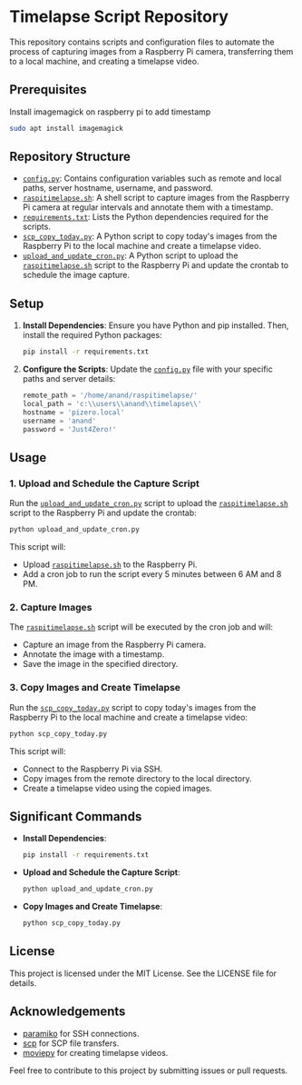 # Timelapse Script Repository

This repository contains scripts and configuration files to automate the process of capturing images from a Raspberry Pi camera, transferring them to a local machine, and creating a timelapse video.

## Prerequisites
Install imagemagick on raspberry pi to add timestamp
```sh
sudo apt install imagemagick
```

## Repository Structure

- [`config.py`](command:_github.copilot.openRelativePath?%5B%7B%22scheme%22%3A%22file%22%2C%22authority%22%3A%22%22%2C%22path%22%3A%22%2Fc%3A%2FUsers%2Fanand%2Ftimelapsescript%2Fconfig.py%22%2C%22query%22%3A%22%22%2C%22fragment%22%3A%22%22%7D%5D "c:\Users\anand\timelapsescript\config.py"): Contains configuration variables such as remote and local paths, server hostname, username, and password.
- [`raspitimelapse.sh`](command:_github.copilot.openRelativePath?%5B%7B%22scheme%22%3A%22file%22%2C%22authority%22%3A%22%22%2C%22path%22%3A%22%2Fc%3A%2FUsers%2Fanand%2Ftimelapsescript%2Fraspitimelapse.sh%22%2C%22query%22%3A%22%22%2C%22fragment%22%3A%22%22%7D%5D "c:\Users\anand\timelapsescript\raspitimelapse.sh"): A shell script to capture images from the Raspberry Pi camera at regular intervals and annotate them with a timestamp.
- [`requirements.txt`](command:_github.copilot.openRelativePath?%5B%7B%22scheme%22%3A%22file%22%2C%22authority%22%3A%22%22%2C%22path%22%3A%22%2Fc%3A%2FUsers%2Fanand%2Ftimelapsescript%2Frequirements.txt%22%2C%22query%22%3A%22%22%2C%22fragment%22%3A%22%22%7D%5D "c:\Users\anand\timelapsescript\requirements.txt"): Lists the Python dependencies required for the scripts.
- [`scp_copy_today.py`](command:_github.copilot.openRelativePath?%5B%7B%22scheme%22%3A%22file%22%2C%22authority%22%3A%22%22%2C%22path%22%3A%22%2Fc%3A%2FUsers%2Fanand%2Ftimelapsescript%2Fscp_copy_today.py%22%2C%22query%22%3A%22%22%2C%22fragment%22%3A%22%22%7D%5D "c:\Users\anand\timelapsescript\scp_copy_today.py"): A Python script to copy today's images from the Raspberry Pi to the local machine and create a timelapse video.
- [`upload_and_update_cron.py`](command:_github.copilot.openRelativePath?%5B%7B%22scheme%22%3A%22file%22%2C%22authority%22%3A%22%22%2C%22path%22%3A%22%2Fc%3A%2FUsers%2Fanand%2Ftimelapsescript%2Fupload_and_update_cron.py%22%2C%22query%22%3A%22%22%2C%22fragment%22%3A%22%22%7D%5D "c:\Users\anand\timelapsescript\upload_and_update_cron.py"): A Python script to upload the [`raspitimelapse.sh`](command:_github.copilot.openRelativePath?%5B%7B%22scheme%22%3A%22file%22%2C%22authority%22%3A%22%22%2C%22path%22%3A%22%2Fc%3A%2FUsers%2Fanand%2Ftimelapsescript%2Fraspitimelapse.sh%22%2C%22query%22%3A%22%22%2C%22fragment%22%3A%22%22%7D%5D "c:\Users\anand\timelapsescript\raspitimelapse.sh") script to the Raspberry Pi and update the crontab to schedule the image capture.

## Setup

1. **Install Dependencies**:
   Ensure you have Python and pip installed. Then, install the required Python packages:
   ```sh
   pip install -r requirements.txt
   ```

2. **Configure the Scripts**:
   Update the [`config.py`](command:_github.copilot.openRelativePath?%5B%7B%22scheme%22%3A%22file%22%2C%22authority%22%3A%22%22%2C%22path%22%3A%22%2Fc%3A%2FUsers%2Fanand%2Ftimelapsescript%2Fconfig.py%22%2C%22query%22%3A%22%22%2C%22fragment%22%3A%22%22%7D%5D "c:\Users\anand\timelapsescript\config.py") file with your specific paths and server details:
   ```py
   remote_path = '/home/anand/raspitimelapse/'
   local_path = 'c:\\users\\anand\\timelapse\\'
   hostname = 'pizero.local'
   username = 'anand'
   password = 'Just4Zero!'
   ```

## Usage

### 1. Upload and Schedule the Capture Script

Run the [`upload_and_update_cron.py`](command:_github.copilot.openRelativePath?%5B%7B%22scheme%22%3A%22file%22%2C%22authority%22%3A%22%22%2C%22path%22%3A%22%2Fc%3A%2FUsers%2Fanand%2Ftimelapsescript%2Fupload_and_update_cron.py%22%2C%22query%22%3A%22%22%2C%22fragment%22%3A%22%22%7D%5D "c:\Users\anand\timelapsescript\upload_and_update_cron.py") script to upload the [`raspitimelapse.sh`](command:_github.copilot.openRelativePath?%5B%7B%22scheme%22%3A%22file%22%2C%22authority%22%3A%22%22%2C%22path%22%3A%22%2Fc%3A%2FUsers%2Fanand%2Ftimelapsescript%2Fraspitimelapse.sh%22%2C%22query%22%3A%22%22%2C%22fragment%22%3A%22%22%7D%5D "c:\Users\anand\timelapsescript\raspitimelapse.sh") script to the Raspberry Pi and update the crontab:
```sh
python upload_and_update_cron.py
```
This script will:
- Upload [`raspitimelapse.sh`](command:_github.copilot.openRelativePath?%5B%7B%22scheme%22%3A%22file%22%2C%22authority%22%3A%22%22%2C%22path%22%3A%22%2Fc%3A%2FUsers%2Fanand%2Ftimelapsescript%2Fraspitimelapse.sh%22%2C%22query%22%3A%22%22%2C%22fragment%22%3A%22%22%7D%5D "c:\Users\anand\timelapsescript\raspitimelapse.sh") to the Raspberry Pi.
- Add a cron job to run the script every 5 minutes between 6 AM and 8 PM.

### 2. Capture Images

The [`raspitimelapse.sh`](command:_github.copilot.openRelativePath?%5B%7B%22scheme%22%3A%22file%22%2C%22authority%22%3A%22%22%2C%22path%22%3A%22%2Fc%3A%2FUsers%2Fanand%2Ftimelapsescript%2Fraspitimelapse.sh%22%2C%22query%22%3A%22%22%2C%22fragment%22%3A%22%22%7D%5D "c:\Users\anand\timelapsescript\raspitimelapse.sh") script will be executed by the cron job and will:
- Capture an image from the Raspberry Pi camera.
- Annotate the image with a timestamp.
- Save the image in the specified directory.

### 3. Copy Images and Create Timelapse

Run the [`scp_copy_today.py`](command:_github.copilot.openRelativePath?%5B%7B%22scheme%22%3A%22file%22%2C%22authority%22%3A%22%22%2C%22path%22%3A%22%2Fc%3A%2FUsers%2Fanand%2Ftimelapsescript%2Fscp_copy_today.py%22%2C%22query%22%3A%22%22%2C%22fragment%22%3A%22%22%7D%5D "c:\Users\anand\timelapsescript\scp_copy_today.py") script to copy today's images from the Raspberry Pi to the local machine and create a timelapse video:
```sh
python scp_copy_today.py
```
This script will:
- Connect to the Raspberry Pi via SSH.
- Copy images from the remote directory to the local directory.
- Create a timelapse video using the copied images.

## Significant Commands

- **Install Dependencies**:
  ```sh
  pip install -r requirements.txt
  ```

- **Upload and Schedule the Capture Script**:
  ```sh
  python upload_and_update_cron.py
  ```

- **Copy Images and Create Timelapse**:
  ```sh
  python scp_copy_today.py
  ```

## License

This project is licensed under the MIT License. See the LICENSE file for details.

## Acknowledgements

- [paramiko](https://www.paramiko.org/) for SSH connections.
- [scp](https://github.com/jbardin/scp.py) for SCP file transfers.
- [moviepy](https://zulko.github.io/moviepy/) for creating timelapse videos.

Feel free to contribute to this project by submitting issues or pull requests.
